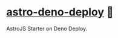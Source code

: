 # [astro-deno-deploy] 🦕

AstroJS Starter on Deno Deploy.

[astro-deno-deploy]: https://npmjs.org/astro-deno-deploy
